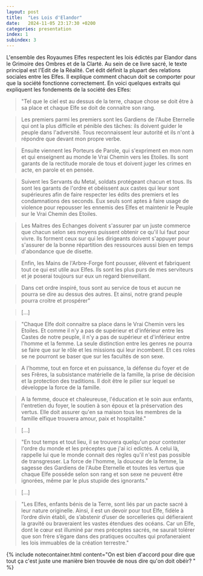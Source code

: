 ```yaml
---
layout: post
title:  "Les Lois d'Elandor"
date:   2024-11-05 23:17:30 +0200
categories: presentation
index: 1
subindex: 3
---
```


L'ensemble des Royaumes Elfes respectent les lois édictés par Elandor dans le Grimoire des Ombres et de la Clarté. Au sein de ce livre sacré, le texte principal est l'Edit de la Réalité. Cet édit définit la plupart des relations sociales entre les Elfes. Il explique comment chacun doit se comporter pour que la société fonctionne correctement. En voici quelques extraits qui expliquent les fondements de la société des Elfes: 

> "Tel que le ciel est au dessus de la terre, chaque chose se doit être à sa place et chaque Elfe se doit de connaitre son rang. 

> Les premiers parmi les premiers sont les Gardiens de l'Aube Eternelle qui ont la plus difficile et pénible des tâches: ils doivent guider le peuple dans  l'adversité. Tous reconnaissent leur autorité et ils n'ont à répondre que devant mon propre verbe. 

> Ensuite viennent les Porteurs de Parole, qui s'expriment en mon nom et qui enseignent au monde le Vrai Chemin vers les Etoiles. Ils sont garants de la rectitude morale de tous et doivent juger les crimes en acte, en parole et en pensée. 

> Suivent les Servants du Metal, soldats protégeant chacun et tous. Ils sont les garants de l'ordre et obéissent aux castes qui leur sont supérieures afin de faire respecter les édits des premiers et les condamnations des seconds. Eux seuls sont aptes à faire usage de violence pour repousser les ennemis des Elfes et maintenir le Peuple sur le Vrai Chemin des Etoiles. 

> Les Maitres des Echanges doivent s'assurer par un juste commerce que chacun selon ses moyens puissent obtenir ce qu'il lui faut pour vivre. Ils forment ceux sur qui les dirigeants doivent s'appuyer pour s'assurer de la bonne répartition des ressources aussi bien en temps d'abondance que de disette.

> Enfin, les Mains de l'Arbre-Forge font pousser, élèvent et fabriquent tout ce qui est utile aux Elfes. Ils sont les plus purs de mes serviteurs et je poserai toujours sur eux un regard bienveillant.

> Dans cet ordre inspiré, tous sont au service de tous et aucun ne pourra se dire au dessus des autres. Et ainsi, notre grand peuple pourra croitre et prospérer"

> [...]

> "Chaque Elfe doit connaitre sa place dans le Vrai Chemin vers les Etoiles. Et comme il n'y a pas de supérieur et d'inférieur entre les Castes de notre peuple, il n'y a pas de supérieur et d'inférieur entre l'homme et la femme. La seule distinction entre les genres ne pourra se faire que sur le rôle et les missions qui leur incombent. Et ces roles se ne pourront se baser que sur les facultés de son sexe. 

> A l'homme, tout en force et en puissance, la défense du foyer et de ses Frêres, la subsistance matérielle de la famille, la prise de décision et la protection des traditions. Il doit être le pilier sur lequel se développe la force de la famille.

> A la femme, douce et chaleureuse, l'éducation et le soin aux enfants, l'entretien du foyer, le soutien à son époux et la préservation des vertus. Elle doit assurer qu'en sa maison tous les membres de la famille elfique trouvera amour, paix et hospitalité."

> [...]

> "En tout temps et tout lieu, il se trouvera quelqu'un pour contester l'ordre du monde et les préceptes que j'ai ici edictés. A celui là, rappelle lui que le monde connait des règles qu'il n'est pas possible de transgresser. La force de l'homme, la douceur de la femme, la sagesse des Gardiens de l'Aube Eternelle et toutes les vertus que chaque Elfe posséde selon son rang et son sexe ne peuvent être ignorées, même par le plus stupide des ignorants."

> [...]

> "Les Elfes, enfants bénis de la Terre, sont liés par un pacte sacré à leur nature originelle. Ainsi, il est un devoir pour tout Elfe, fidèle à l’ordre divin établi, de s’abstenir d’user de sorcelleries qui défieraient la gravité ou braveraient les vastes étendues des océans. Car un Elfe, dont le cœur est illuminé par mes préceptes sacrés, ne saurait tolérer que son frère s’égare dans des pratiques occultes qui profaneraient les lois immuables de la création terrestre."


{% include notecontainer.html content="On est bien d'accord pour dire que tout ça c'est juste une manière bien trouvée de nous dire qu'on doit obéir? " %}
